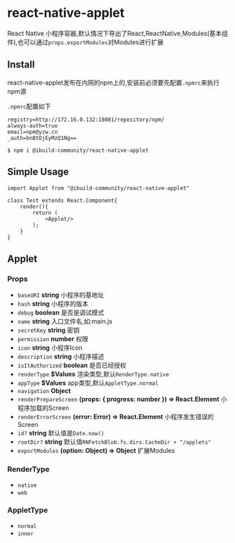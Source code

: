 # react-native-applet

React Native 小程序容器,默认情况下导出了React,ReactNative,Modules(基本组件),也可以通过`props.exportModules`对Modules进行扩展

## Install

react-native-applet发布在内网的npm上的,安装前必须要先配置`.npmrc`来执行npm源

`.npmrc`配置如下

```
registry=http://172.16.0.132:18081/repository/npm/
always-auth=true
email=npm@yzw.cn
_auth=bnBtOjEyMzQ1Ng==
```

```
$ npm i @ibuild-community/react-native-applet
```

## Simple Usage

```
import Applet from "@ibuild-community/react-native-applet"

class Test extends React.Component{
    render(){
        return (
            <Applet/>
        );
    }
}

```

## Applet

### Props

- `baseURI` **string** 小程序的基地址
- `hash` **string** 小程序的版本
- `debug` **boolean** 是否是调试模式
- `name` **string** 入口文件名,如:main.js
- `secretKey` **string** 密钥
- `permission` **number** 权限
- `icon` **string** 小程序Icon
- `description` **string** 小程序描述
- `isItAuthorized` **boolean** 是否已经授权
- `renderType` **$Values<typeof RenderType>** 渲染类型,默认`RenderType.native`
- `appType` **$Values<typeof AppletType>** app类型,默认`AppletType.normal`
- `navigation` **Object**
- `renderPrepareScreen` **(props: { progress: number }) => React.Element** 小程序加载的Screen
- `renderErrorScreen` **(error: Error) => React.Element** 小程序发生错误的Screen
- `id?` **string** 默认值是`Date.now()`
- `rootDir?` **string** 默认值`RNFetchBlob.fs.dirs.CacheDir + "/applets"`
- `exportModules` **(option: Object) => Object** 扩展Modules

### RenderType

- `native`
- `web`

### AppletType

- `normal`
- `inner`